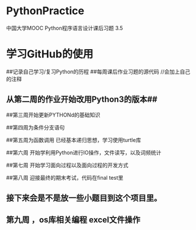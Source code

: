# PythonPractice
中国大学MOOC Python程序语言设计课后习题 3.5 
# 学习GitHub的使用
##记录自己学习/复习Python的历程
##每周课后作业习题的源代码 //会加上自己的注释

## 从第二周的作业开始改用Python3的版本##

##第三周开始更新PYTHONd的基础知识

##第四周为条件分支语句

##第五周为函数调用 已经基本递归思想，学习使用turtle库

##第六周 开始学利用Python进行IO操作，文件读写，以及词频统计

##第七周 开始学习面向过程以及面向过程的开发方式

##第八周 迎接最终的期末考试，代码在final test里

## 接下来会是不是放一些小题目到这个项目里。

## 第九周 ，os库相关编程 excel文件操作